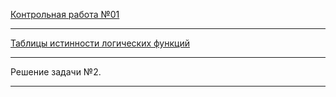 

[Контрольная работа №01](https://stepik.org/lesson/882715?unit=887343)  

---  

[Таблицы истинности логических функций](https://github.com/permCoding/ege-22-23/blob/main/docs/days-%D1%82%D0%B0%D0%B1%D0%BB%D0%B8%D1%86%D1%8B%20%D0%B8%D1%81%D1%82%D0%B8%D0%BD%D0%BD%D0%BE%D1%81%D1%82%D0%B8.pdf)  

---  

Решение задачи №2.  

---  
